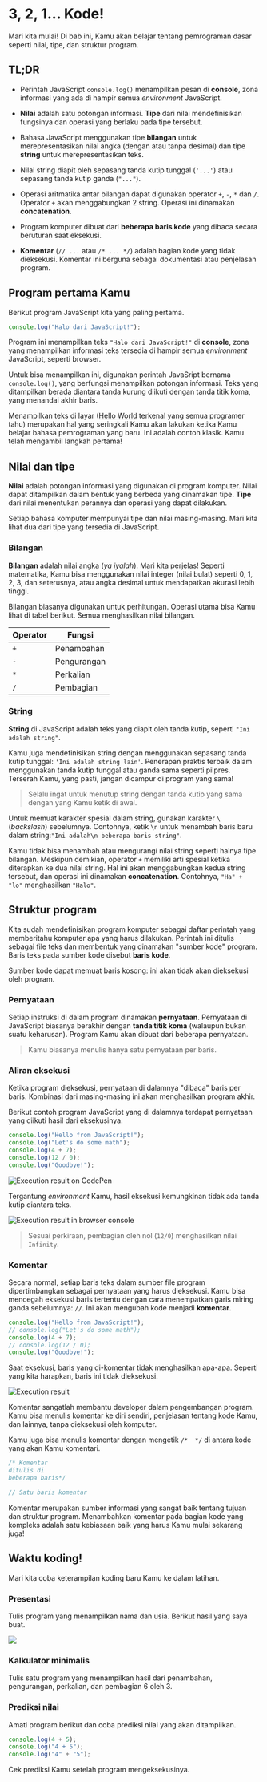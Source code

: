 # 3, 2, 1... Kode!

Mari kita mulai! Di bab ini, Kamu akan belajar tentang pemrograman dasar seperti nilai, tipe, dan struktur program.

## TL;DR

* Perintah JavaScript `console.log()` menampilkan pesan di **console**, zona informasi yang ada di hampir semua *environment* JavaScript.

* **Nilai** adalah satu potongan informasi. **Tipe** dari nilai mendefinisikan fungsinya dan operasi yang berlaku pada tipe tersebut.

* Bahasa JavaScript menggunakan tipe **bilangan** untuk merepresentasikan nilai angka (dengan atau tanpa desimal) dan tipe **string** untuk merepresentasikan teks.

* Nilai string diapit oleh sepasang tanda kutip tunggal (`'...'`) atau sepasang tanda kutip ganda (`"..."`).

* Operasi aritmatika antar bilangan dapat digunakan operator `+`, `-`, `*` dan `/`. Operator `+` akan menggabungkan 2 string. Operasi ini dinamakan **concatenation**.

* Program komputer dibuat dari **beberapa baris kode** yang dibaca secara beruturan saat eksekusi.

* **Komentar** (`// ...` atau `/* ... */`) adalah bagian kode yang tidak dieksekusi. Komentar ini berguna sebagai dokumentasi atau penjelasan program.

## Program pertama Kamu 

Berikut program JavaScript kita yang paling pertama.

```js
console.log("Halo dari JavaScript!");
```

Program ini menampilkan teks `"Halo dari JavaScript!"` di **console**, zona yang menampilkan informasi teks tersedia di hampir semua *environment* JavaScript, seperti browser.

Untuk bisa menampilkan ini, digunakan perintah JavaSript bernama `console.log()`, yang berfungsi menampilkan potongan informasi. Teks yang ditampilkan berada diantara tanda kurung diikuti dengan tanda titik koma, yang menandai akhir baris.

Menampilkan teks di layar ([Hello World](https://en.wikipedia.org/wiki/Hello_world) terkenal yang semua programer tahu) merupakan hal yang seringkali Kamu akan lakukan ketika Kamu belajar bahasa pemrograman yang baru. Ini adalah contoh klasik. Kamu telah mengambil langkah pertama!

## Nilai dan tipe 

**Nilai** adalah potongan informasi yang digunakan di program komputer. Nilai dapat ditampilkan dalam bentuk yang berbeda yang dinamakan tipe. **Tipe** dari nilai menentukan perannya dan operasi yang dapat dilakukan.

Setiap bahasa komputer mempunyai tipe dan nilai masing-masing. Mari kita lihat dua dari tipe yang tersedia di JavaScript.

### Bilangan

**Bilangan** adalah nilai angka (*ya iyalah*). Mari kita perjelas! Seperti matematika, Kamu bisa menggunakan nilai integer (nilai bulat) seperti 0, 1, 2, 3, dan seterusnya, atau angka desimal untuk mendapatkan akurasi lebih tinggi.

Bilangan biasanya digunakan untuk perhitungan. Operasi utama bisa Kamu lihat di tabel berikut. Semua menghasilkan nilai bilangan.

|Operator|Fungsi|
|---------|----|
|`+`|Penambahan|
|`-`|Pengurangan|
|`*`|Perkalian|
|`/`|Pembagian|

### String

**String** di JavaScript adalah teks yang diapit oleh tanda kutip, seperti `"Ini adalah string"`.

Kamu juga mendefinisikan string dengan menggunakan sepasang tanda kutip tunggal: `'Ini adalah string lain'`. Penerapan praktis terbaik dalam menggunakan tanda kutip tunggal atau ganda sama seperti pilpres. Terserah Kamu, yang pasti, jangan dicampur di program yang sama!

> Selalu ingat untuk menutup string dengan tanda kutip yang sama dengan yang Kamu ketik di awal.

Untuk memuat karakter spesial dalam string, gunakan karakter `\` (*backslash*) sebelumnya. Contohnya, ketik `\n` untuk menambah baris baru dalam string:`"Ini adalah\n beberapa baris string"`.

Kamu tidak bisa menambah atau mengurangi nilai string seperti halnya tipe bilangan. Meskipun demikian, operator `+` memiliki arti spesial ketika diterapkan ke dua nilai string. Hal ini akan menggabungkan kedua string tersebut, dan operasi ini dinamakan **concatenation**. Contohnya, `"Ha" + "lo"` menghasilkan `"Halo"`.

## Struktur program 

Kita sudah mendefinisikan program komputer sebagai daftar perintah yang memberitahu komputer apa yang harus dilakukan. Perintah ini ditulis sebagai file teks dan membentuk yang dinamakan "sumber kode" program. Baris teks pada sumber kode disebut **baris kode**.

Sumber kode dapat memuat baris kosong: ini akan tidak akan dieksekusi oleh program.

### Pernyataan

Setiap instruksi di dalam program dinamakan **pernyataan**. Pernyataan di JavaScript biasanya berakhir dengan **tanda titik koma** (walaupun bukan suatu keharusan). Program Kamu akan dibuat dari beberapa pernyataan.

> Kamu biasanya menulis hanya satu pernyataan per baris.

### Aliran eksekusi

Ketika program dieksekusi, pernyataan di dalamnya "dibaca" baris per baris. Kombinasi dari masing-masing ini akan menghasilkan program akhir.

Berikut contoh program JavaScript yang di dalamnya terdapat pernyataan yang diikuti hasil dari eksekusinya.

```js
console.log("Hello from JavaScript!");
console.log("Let's do some math");
console.log(4 + 7);
console.log(12 / 0);
console.log("Goodbye!");
```

![Execution result on CodePen](images/chapter01-01.png)

Tergantung *environment* Kamu, hasil eksekusi kemungkinan tidak ada tanda kutip diantara teks.

![Execution result in browser console](images/chapter01-04.png)

> Sesuai perkiraan, pembagian oleh nol (`12/0`) menghasilkan nilai `Infinity`.

### Komentar

Secara normal, setiap baris teks dalam sumber file program dipertimbangkan sebagai pernyataan yang harus dieksekusi. Kamu bisa mencegah eksekusi baris tertentu dengan cara menempatkan garis miring ganda sebelumnya: `//`. Ini akan mengubah kode menjadi **komentar**.

```js
console.log("Hello from JavaScript!");
// console.log("Let's do some math");
console.log(4 + 7);
// console.log(12 / 0);
console.log("Goodbye!");
```

Saat eksekusi, baris yang di-komentar tidak menghasilkan apa-apa. Seperti yang kita harapkan, baris ini tidak dieksekusi.

![Execution result](images/chapter01-02.png)

Komentar sangatlah membantu developer dalam pengembangan program. Kamu bisa menulis komentar ke diri sendiri, penjelasan tentang kode Kamu, dan lainnya, tanpa dieksekusi oleh komputer.

Kamu juga bisa menulis komentar dengan mengetik `/*  */` di antara kode yang akan Kamu komentari.

```js
/* Komentar 
ditulis di 
beberapa baris*/

// Satu baris komentar
```

Komentar merupakan sumber informasi yang sangat baik tentang tujuan dan struktur program. Menambahkan komentar pada bagian kode yang kompleks adalah satu kebiasaan baik yang harus Kamu mulai sekarang juga!

## Waktu koding!

Mari kita coba keterampilan koding baru Kamu ke dalam latihan.

### Presentasi

Tulis program yang menampilkan nama dan usia. Berikut hasil yang saya buat.

![](images/chapter01-03.png)

### Kalkulator minimalis 

Tulis satu program yang menampilkan hasil dari penambahan, pengurangan, perkalian, dan pembagian 6 oleh 3.

### Prediksi nilai

Amati program berikut dan coba prediksi nilai yang akan ditampilkan.

```js
console.log(4 + 5);
console.log("4 + 5");
console.log("4" + "5");
```

Cek prediksi Kamu setelah program mengeksekusinya.
